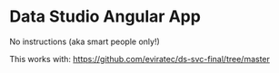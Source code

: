 # Data Studio Angular App

No instructions (aka smart people only!)

This works with:
https://github.com/eviratec/ds-svc-final/tree/master
